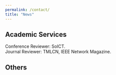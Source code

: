 ```yaml
---
permalink: /contact/
title: "News"
---
```


## Academic Services

Conference Reviewer: SoICT.  
Journal Reviewer: TMLCN, IEEE Network Magazine.

## Others



